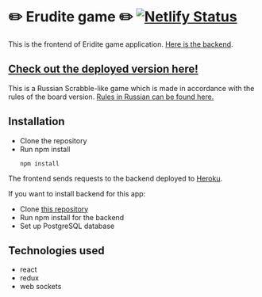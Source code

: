 # :pencil2: Erudite game :pencil2: [![Netlify Status](https://api.netlify.com/api/v1/badges/f940aa5f-74b8-4fad-b4bf-7914c30f8d34/deploy-status)](https://app.netlify.com/sites/erudit/deploys)

This is the frontend of Eridite game application.
[Here is the backend](https://github.com/Ksinia/erudite-server).

## [Check out the deployed version here!](https://erudit.ksinia.net)

This is a Russian Scrabble-like game which is made in accordance with the rules of the board version.
[Rules in Russian can be found here.](https://www.mosigra.ru/image/data/mosigra.product.other/399/712/erudit.pdf)

## Installation

- Clone the repository
- Run npm install
  ```
  npm install
  ```

The frontend sends requests to the backend deployed to [Heroku](https://k-erudite.herokuapp.com).

If you want to install backend for this app:

- Clone [this repository](https://github.com/Ksinia/erudite-server)
- Run npm install for the backend
- Set up PostgreSQL database

## Technologies used

- react
- redux
- web sockets

